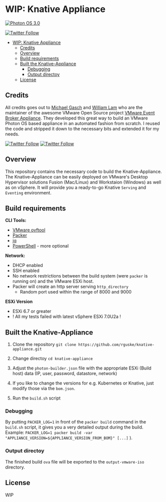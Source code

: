 # WIP: Knative Appliance

[![Photon OS 3.0](https://img.shields.io/badge/Photon%20OS-3.0-orange)](https://vmware.github.io/photon/)

[![Twitter Follow](https://img.shields.io/twitter/follow/vmw_rguske?style=social)](https://twitter.com/vmw_rguske)

- [WIP: Knative Appliance](#wip-knative-appliance)
  - [Credits](#credits)
  - [Overview](#overview)
  - [Build requirements](#build-requirements)
  - [Built the Knative-Appliance](#built-the-knative-appliance)
    - [Debugging](#debugging)
    - [Output directoy](#output-directoy)
  - [License](#license)

## Credits

All credits goes out to [Michael Gasch](https://twitter.com/embano1) and [William Lam](https://twitter.com/lamw) who are the maintainer of the awesome VMware Open Source project [VMware Event Broker Appliance](https://www.vmweventbroker.io). They developed this great way to build an VMware Photon OS based appliance in an automated fashion from scratch. I reused the code and stripped it down to the necessary bits and extended it for my needs.

[![Twitter Follow](https://img.shields.io/twitter/follow/lamw?style=social)](https://twitter.com/lamw)
[![Twitter
Follow](https://img.shields.io/twitter/follow/embano1?style=social)](https://twitter.com/embano1)

## Overview

This repository contains the necessary code to build the Knative-Appliance. The Knative-Appliance can be easily deployed on VMware's Desktop Hypervisor solutions Fusion (Mac/Linux) and Workstaion (Windows) as well as on vSphere. It will provide you a ready-to-go Knative `Serving` and `Eventing` environment.

## Build requirements

**CLI Tools:**

- [VMware ovftool](https://www.vmware.com/support/developer/ovf/)
- [Packer](https://learn.hashicorp.com/tutorials/packer/get-started-install-cli)
- [jq](https://github.com/stedolan/jq/wiki/Installation)
- [PowerShell](https://github.com/PowerShell/PowerShell) - more optional

**Network:**

- DHCP enabled
- SSH enabled
- No network restrictions between the build system (were `packer` is running on) and the VMware ESXi host.
- Packer will create an http server serving `http_directory`
  - Random port used within the range of 8000 and 9000

**ESXi Version**

- ESXi 6.7 or greater
- ! All my tests failed with latest vSphere ESXi 7.0U2a !

## Built the Knative-Appliance

1. Clone the repository
`git clone https://github.com/rguske/knative-appliance.git`

2. Change directoy
`cd knative-appliance`
3. Adjust the `photon-builder.json` file with the appropriate ESXi (Build host) data (IP, user, password, datastore, network)
4. If you like to change the versions for e.g. Kubernetes or Knative, just modify those via the `bom.json`.
5. Run the `build.sh` script

### Debugging

By putting `PACKER_LOG=1` in front of the `packer build` command in the `build.sh` script, it gives you a very detailed output during the build. Example: `PACKER_LOG=1 packer build -var "APPLIANCE_VERSION=${APPLIANCE_VERSION_FROM_BOM}" [...]` ).

### Output directoy

The finished build `ova` file will be exported to the `output-vmware-iso` directory.

## License

WIP
